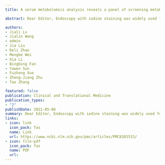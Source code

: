 ```yaml
---
title: A serum metabolomics analysis reveals a panel of screening metabolic biomarkers for esophageal squamous cell carcinoma

abstract: Dear Editor, Endoscopy with iodine staining was widely used for esophageal cancer (EC) screening in high-incidence area. 1, 2 Most endoscopy screening-positive population was found to develop esophageal epithelium lesion, and therefore endured higher risk for developing esophageal squamous cell carcinoma (ESCC) than normal population. 3, 4 However, endoscopic screening may be too costly and invasive for large-scale population, and non-invasive biomarkers may be more applicable and cost effective for population-based screening. 5, 6 In this population-based screening study, we aim to identify potential metabolic biomarkers for early screening of ESCC, and establish the optimal early ESCC screening model. Ultra-performance liquid chromatographyquadrupole time-of-flight mass spectrometry (UPLCQTOF/MS) was used to explore ESCC screening related metabolic biomarkers and profile …

authors:
- Jiali Lv
- Jialin Wang
- admin
- Jia Liu
- Deli Zhao
- Mengke Wei
- Xia Li
- Bingbing Fan
- Yawen Sun
- Fuzhong Xue
- Zheng‐Jiang Zhu
- Tao Zhang

featured: false
publication: Clinical and Translational Medicine
publication_types:
- "2"
publishDate: 2021-05-06
summary: Dear Editor, Endoscopy with iodine staining was widely used for esophageal cancer (EC) screening in high-incidence area. 1, 2 Most endoscopy screening-positive population was found to develop esophageal epithelium lesion, and therefore endured higher risk for developing esophageal squamous cell carcinoma (ESCC) than normal population. 3, 4 However, endoscopic screening may be too costly and invasive for large-scale population, and non-invasive biomarkers may be more applicable and cost effective for population-based screening. 5, 6 In this population-based screening study, we aim to identify potential metabolic biomarkers for early screening of ESCC, and establish the optimal early ESCC screening model. Ultra-performance liquid chromatographyquadrupole time-of-flight mass spectrometry (UPLCQTOF/MS) was used to explore ESCC screening related metabolic biomarkers and profile …
links:
- icon: link
  icon_pack: fas
  name: Link
  url: https://www.ncbi.nlm.nih.gov/pmc/articles/PMC8101533/
- icon: file-pdf
  icon_pack: fas
  name: PDF
  url: 
---
```


